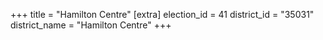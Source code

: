 +++
title = "Hamilton Centre"
[extra]
election_id = 41
district_id = "35031"
district_name = "Hamilton Centre"
+++
